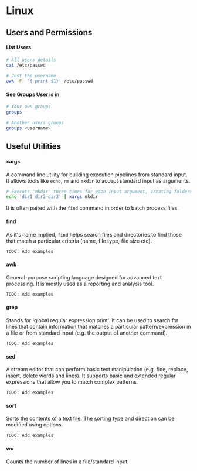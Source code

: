 # Linux

## Users and Permissions
#### List Users

```bash
# All users details
cat /etc/passwd

# Just the username
awk -F: '{ print $1}' /etc/passwd
```

#### See Groups User is in

```bash
# Your own groups
groups

# Another users groups
groups <username>
```


## Useful Utilities

#### **xargs**

A command line utility for building execution pipelines from standard input. It allows tools like `echo`, `rm` and `mkdir` to accept standard input as arguments.

```bash
# Executs 'mkdir' three times for each input argument, creating folders 'dir1', 'dir2', and 'dir3'
echo 'dir1 dir2 dir3' | xargs mkdir
```

It is often paired with the `find` command in order to batch process files.

#### **find**

As it's name implied, `find` helps search files and directories to find those that match a particular criteria (name, file type, file size etc).

`TODO: Add examples`

#### **awk**

General-purpose scripting language designed for advanced text processing. It is mostly used as a reporting and analysis tool.

`TODO: Add examples`

#### **grep**

Stands for 'global regular expression print'. It can be used to search for lines that contain information that matches a particular pattern/expression in a file or from standard input (e.g. the output of another command).

`TODO: Add examples`

#### **sed**

A stream editor that can perform basic text manipulation (e.g. fine, replace, insert, delete words and lines). It supports basic and extended regular expressions that allow you to match complex patterns.

`TODO: Add examples`

#### **sort**

Sorts the contents of a text file. The sorting type and direction can be modified using options.

`TODO: Add examples`

#### **wc**

Counts the number of lines in a file/standard input.